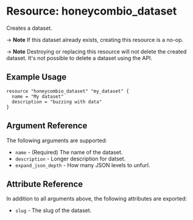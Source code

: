 # Resource: honeycombio_dataset

Creates a dataset.

-> **Note** If this dataset already exists, creating this resource is a no-op.

-> **Note** Destroying or replacing this resource will not delete the created dataset. It's not possible to delete a dataset using the API.

## Example Usage

```hcl
resource "honeycombio_dataset" "my_dataset" {
  name = "My dataset"
  description = "buzzing with data"
}
```

## Argument Reference

The following arguments are supported:

*   `name` - (Required) The name of the dataset.
*   `description` - Longer description for datset.
*   `expand_json_depth` - How many JSON levels to unfurl.

## Attribute Reference

In addition to all arguments above, the following attributes are exported:

*   `slug` - The slug of the dataset.
